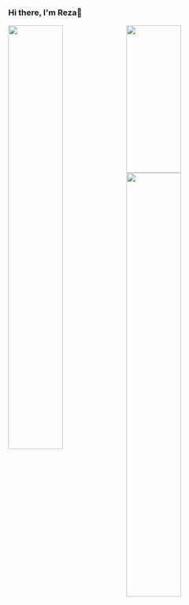 ### Hi there, I'm Reza👋

<img align ="left" width = "47%" src ="https://github-readme-stats.vercel.app/api?username=Rezaeskandar&show_icons=true&theme=transparent"/>
<img align ="left" width = "47%" src ="https://github-readme-stats.vercel.app/api?username=Rezaeskandar&show_icons=true&hide=contribs,prs&cache_seconds=86400&theme=midnight-purple" height="300"/>
<img align ="left" width = "47%" src ="[https://streak-stats.demolab.com?user=&theme=python-dark&border_radius=3.1&date_format=M%20j%5B%2C%20Y%5D)](https://git.io/streak-stats](https://github-stats-alpha.vercel.app/api?username={your-github-username}&cc=000&tc=fff&ic=fff&bc=000

Where cc = Card Color
      tc = Text Color
      ic = Icon Color
      bc = Border Color)"/>

